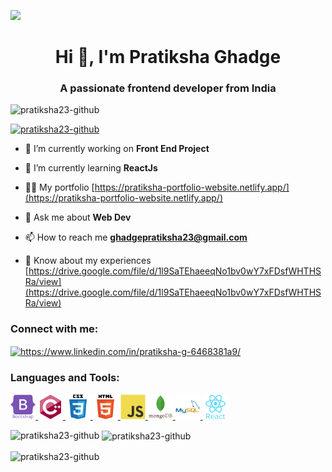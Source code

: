 <!-- ![](https://www.canva.com/design/DAE7BNCNOCw/Iy87lCtOGxhAR8R4BBDBPA/watch?utm_content=DAE7BNCNOCw&utm_campaign=designshare&utm_medium=link&utm_source=shareyourdesignpanel) -->

![](https://github.com/user/banner.png)

<h1 align="center">Hi 👋, I'm Pratiksha Ghadge</h1>
<h3 align="center">A passionate frontend developer from India</h3>

<p align="left"> <img src="https://komarev.com/ghpvc/?username=pratiksha23-github&label=Profile%20views&color=0e75b6&style=flat" alt="pratiksha23-github" /> </p>

<p align="left"> <a href="https://github.com/ryo-ma/github-profile-trophy"><img src="https://github-profile-trophy.vercel.app/?username=pratiksha23-github" alt="pratiksha23-github" /></a> </p>

- 🔭 I’m currently working on **Front End Project**

- 🌱 I’m currently learning **ReactJs**

- 👨‍💻 My portfolio [https://pratiksha-portfolio-website.netlify.app/](https://pratiksha-portfolio-website.netlify.app/)

- 💬 Ask me about **Web Dev**

- 📫 How to reach me **ghadgepratiksha23@gmail.com**

- 📄 Know about my experiences [https://drive.google.com/file/d/1l9SaTEhaeeqNo1bv0wY7xFDsfWHTHSRa/view](https://drive.google.com/file/d/1l9SaTEhaeeqNo1bv0wY7xFDsfWHTHSRa/view)

<h3 align="left">Connect with me:</h3>
<p align="left">
<a href="https://linkedin.com/in/https://www.linkedin.com/in/pratiksha-g-6468381a9/" target="blank"><img align="center" src="https://raw.githubusercontent.com/rahuldkjain/github-profile-readme-generator/master/src/images/icons/Social/linked-in-alt.svg" alt="https://www.linkedin.com/in/pratiksha-g-6468381a9/" height="30" width="40" /></a>
</p>

<h3 align="left">Languages and Tools:</h3>
<p align="left"> <a href="https://getbootstrap.com" target="_blank" rel="noreferrer"> <img src="https://raw.githubusercontent.com/devicons/devicon/master/icons/bootstrap/bootstrap-plain-wordmark.svg" alt="bootstrap" width="40" height="40"/> </a> <a href="https://www.w3schools.com/cpp/" target="_blank" rel="noreferrer"> <img src="https://raw.githubusercontent.com/devicons/devicon/master/icons/cplusplus/cplusplus-original.svg" alt="cplusplus" width="40" height="40"/> </a> <a href="https://www.w3schools.com/css/" target="_blank" rel="noreferrer"> <img src="https://raw.githubusercontent.com/devicons/devicon/master/icons/css3/css3-original-wordmark.svg" alt="css3" width="40" height="40"/> </a> <a href="https://www.w3.org/html/" target="_blank" rel="noreferrer"> <img src="https://raw.githubusercontent.com/devicons/devicon/master/icons/html5/html5-original-wordmark.svg" alt="html5" width="40" height="40"/> </a> <a href="https://developer.mozilla.org/en-US/docs/Web/JavaScript" target="_blank" rel="noreferrer"> <img src="https://raw.githubusercontent.com/devicons/devicon/master/icons/javascript/javascript-original.svg" alt="javascript" width="40" height="40"/> </a> <a href="https://www.mongodb.com/" target="_blank" rel="noreferrer"> <img src="https://raw.githubusercontent.com/devicons/devicon/master/icons/mongodb/mongodb-original-wordmark.svg" alt="mongodb" width="40" height="40"/> </a> <a href="https://www.mysql.com/" target="_blank" rel="noreferrer"> <img src="https://raw.githubusercontent.com/devicons/devicon/master/icons/mysql/mysql-original-wordmark.svg" alt="mysql" width="40" height="40"/> </a> <a href="https://reactjs.org/" target="_blank" rel="noreferrer"> <img src="https://raw.githubusercontent.com/devicons/devicon/master/icons/react/react-original-wordmark.svg" alt="react" width="40" height="40"/> </a> </p>

<p><img align="left" src="https://github-readme-stats.vercel.app/api/top-langs?username=pratiksha23-github&show_icons=true&locale=en&layout=compact" alt="pratiksha23-github" /></p>

<p>&nbsp;<img align="center" src="https://github-readme-stats.vercel.app/api?username=pratiksha23-github&show_icons=true&locale=en" alt="pratiksha23-github" /></p>

<p><img align="center" src="https://github-readme-streak-stats.herokuapp.com/?user=pratiksha23-github&" alt="pratiksha23-github" /></p>
